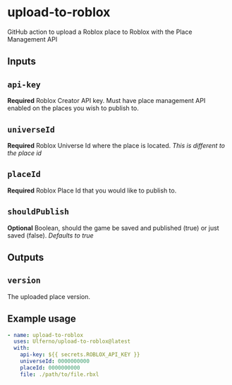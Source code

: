 # upload-to-roblox
GitHub action to upload a Roblox place to Roblox with the Place Management API

## Inputs

## `api-key`

**Required** Roblox Creator API key. Must have place management API enabled on the places you wish to publish to.

## `universeId`

**Required** Roblox Universe Id where the place is located. *This is different to the place id*

## `placeId`

**Required** Roblox Place Id that you would like to publish to.

## `shouldPublish`

**Optional** Boolean, should the game be saved and published (true) or just saved (false). *Defaults to true*
## 

## Outputs

## `version`

The uploaded place version.

## Example usage

```yaml
- name: upload-to-roblox
  uses: Ulferno/upload-to-roblox@latest
  with:
    api-key: ${{ secrets.ROBLOX_API_KEY }}
    universeId: 0000000000
    placeId: 0000000000
    file: ./path/to/file.rbxl		
```